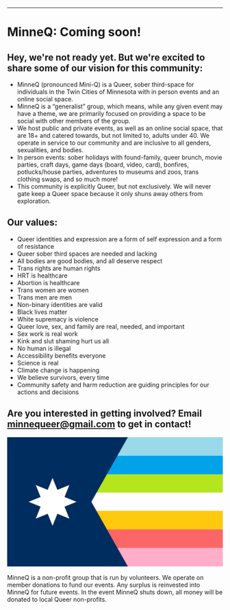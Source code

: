 ---
# MinneQ: Coming soon!

## Hey, we're not ready yet. But we're excited to share some of our vision for this community:

* MinneQ (pronounced Mini-Q) is a Queer, sober third-space for individuals in the Twin Cities of Minnesota with in person events and an online social space.
* MinneQ is a “generalist” group, which means, while any given event may have a theme, we are primarily focused on providing a space to be social with other members of the group.
* We host public and private events, as well as an online social space, that are 18+ and catered towards, but not limited to, adults under 40. We operate in service to our community and are inclusive to all genders, sexualities, and bodies.
* In person events: sober holidays with found-family, queer brunch, movie parties, craft days, game days (board, video, card), bonfires, potlucks/house parties, adventures to museums and zoos, trans clothing swaps, and so much more!
* This community is explicitly Queer, but not exclusively. We will never gate keep a Queer space because it only shuns away others from exploration.

## Our values: 
* Queer identities and expression are a form of self expression and a form of resistance 
* Queer sober third spaces are needed and lacking
* All bodies are good bodies, and all deserve respect 
* Trans rights are human rights
* HRT is healthcare
* Abortion is healthcare
* Trans women are women
* Trans men are men
* Non-binary identities are valid
* Black lives matter
* White supremacy is violence
* Queer love, sex, and family are real, needed, and important
* Sex work is real work
* Kink and slut shaming hurt us all
* No human is illegal
* Accessibility benefits everyone
* Science is real
* Climate change is happening 
* We believe survivors, every time
* Community safety and harm reduction are guiding principles for our actions and decisions

## Are you interested in getting involved? Email <minnequeer@gmail.com> to get in contact! 

![MinneQ Flag](./MinneQ-7.svg)

MinneQ is a non-profit group that is run by volunteers. We operate on member donations to fund our events. Any surplus is reinvested into MinneQ for future events. In the event MinneQ shuts down, all money will be donated to local Queer non-profits. 
